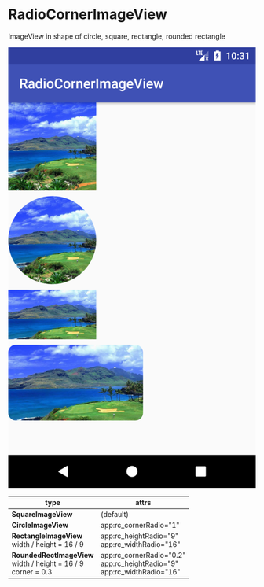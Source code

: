 # RadioCornerImageView

ImageView in shape of circle, square, rectangle, rounded rectangle

![](https://github.com/iamjinge/RadioCornerImageView/blob/master/demo.png)

| type | attrs |
|----|----|
| **SquareImageView** | (default) |
| **CircleImageView** | app:rc_cornerRadio="1" |
| **RectangleImageView** <br/> width / height = 16 / 9 | app:rc_heightRadio="9" <br/>app:rc_widthRadio="16" |
| **RoundedRectImageView** <br/> width / height = 16 / 9 <br> corner = 0.3 | app:rc_cornerRadio="0.2"<br/>app:rc_heightRadio="9"<br/>app:rc_widthRadio="16"|